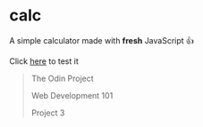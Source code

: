 # calc

A simple calculator made with **fresh** JavaScript 👍

Click [here](https://celgost.github.io/calc) to test it

> The Odin Project
>
>
> Web Development 101
>
>
> Project 3
